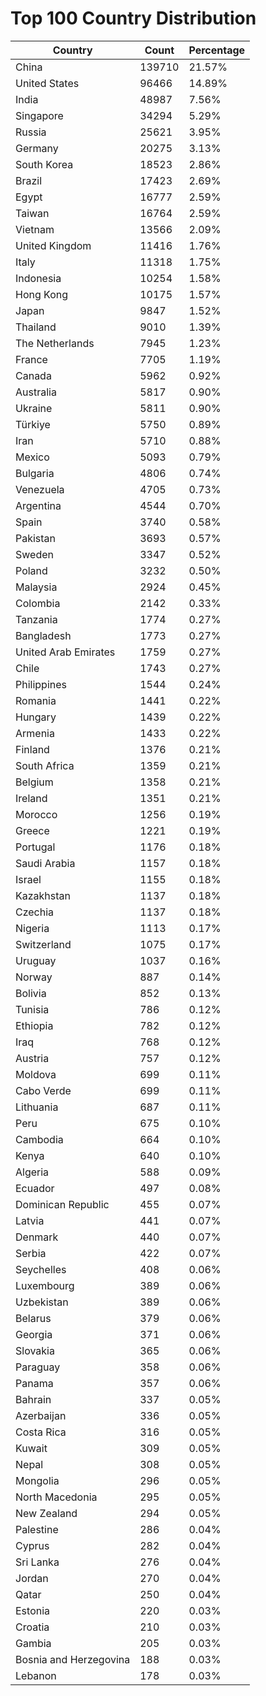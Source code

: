 # Top 100 Country Distribution
| Country | Count | Percentage |
|----|----|----|
| China | 139710 | 21.57% |
| United States | 96466 | 14.89% |
| India | 48987 | 7.56% |
| Singapore | 34294 | 5.29% |
| Russia | 25621 | 3.95% |
| Germany | 20275 | 3.13% |
| South Korea | 18523 | 2.86% |
| Brazil | 17423 | 2.69% |
| Egypt | 16777 | 2.59% |
| Taiwan | 16764 | 2.59% |
| Vietnam | 13566 | 2.09% |
| United Kingdom | 11416 | 1.76% |
| Italy | 11318 | 1.75% |
| Indonesia | 10254 | 1.58% |
| Hong Kong | 10175 | 1.57% |
| Japan | 9847 | 1.52% |
| Thailand | 9010 | 1.39% |
| The Netherlands | 7945 | 1.23% |
| France | 7705 | 1.19% |
| Canada | 5962 | 0.92% |
| Australia | 5817 | 0.90% |
| Ukraine | 5811 | 0.90% |
| Türkiye | 5750 | 0.89% |
| Iran | 5710 | 0.88% |
| Mexico | 5093 | 0.79% |
| Bulgaria | 4806 | 0.74% |
| Venezuela | 4705 | 0.73% |
| Argentina | 4544 | 0.70% |
| Spain | 3740 | 0.58% |
| Pakistan | 3693 | 0.57% |
| Sweden | 3347 | 0.52% |
| Poland | 3232 | 0.50% |
| Malaysia | 2924 | 0.45% |
| Colombia | 2142 | 0.33% |
| Tanzania | 1774 | 0.27% |
| Bangladesh | 1773 | 0.27% |
| United Arab Emirates | 1759 | 0.27% |
| Chile | 1743 | 0.27% |
| Philippines | 1544 | 0.24% |
| Romania | 1441 | 0.22% |
| Hungary | 1439 | 0.22% |
| Armenia | 1433 | 0.22% |
| Finland | 1376 | 0.21% |
| South Africa | 1359 | 0.21% |
| Belgium | 1358 | 0.21% |
| Ireland | 1351 | 0.21% |
| Morocco | 1256 | 0.19% |
| Greece | 1221 | 0.19% |
| Portugal | 1176 | 0.18% |
| Saudi Arabia | 1157 | 0.18% |
| Israel | 1155 | 0.18% |
| Kazakhstan | 1137 | 0.18% |
| Czechia | 1137 | 0.18% |
| Nigeria | 1113 | 0.17% |
| Switzerland | 1075 | 0.17% |
| Uruguay | 1037 | 0.16% |
| Norway | 887 | 0.14% |
| Bolivia | 852 | 0.13% |
| Tunisia | 786 | 0.12% |
| Ethiopia | 782 | 0.12% |
| Iraq | 768 | 0.12% |
| Austria | 757 | 0.12% |
| Moldova | 699 | 0.11% |
| Cabo Verde | 699 | 0.11% |
| Lithuania | 687 | 0.11% |
| Peru | 675 | 0.10% |
| Cambodia | 664 | 0.10% |
| Kenya | 640 | 0.10% |
| Algeria | 588 | 0.09% |
| Ecuador | 497 | 0.08% |
| Dominican Republic | 455 | 0.07% |
| Latvia | 441 | 0.07% |
| Denmark | 440 | 0.07% |
| Serbia | 422 | 0.07% |
| Seychelles | 408 | 0.06% |
| Luxembourg | 389 | 0.06% |
| Uzbekistan | 389 | 0.06% |
| Belarus | 379 | 0.06% |
| Georgia | 371 | 0.06% |
| Slovakia | 365 | 0.06% |
| Paraguay | 358 | 0.06% |
| Panama | 357 | 0.06% |
| Bahrain | 337 | 0.05% |
| Azerbaijan | 336 | 0.05% |
| Costa Rica | 316 | 0.05% |
| Kuwait | 309 | 0.05% |
| Nepal | 308 | 0.05% |
| Mongolia | 296 | 0.05% |
| North Macedonia | 295 | 0.05% |
| New Zealand | 294 | 0.05% |
| Palestine | 286 | 0.04% |
| Cyprus | 282 | 0.04% |
| Sri Lanka | 276 | 0.04% |
| Jordan | 270 | 0.04% |
| Qatar | 250 | 0.04% |
| Estonia | 220 | 0.03% |
| Croatia | 210 | 0.03% |
| Gambia | 205 | 0.03% |
| Bosnia and Herzegovina | 188 | 0.03% |
| Lebanon | 178 | 0.03% |
